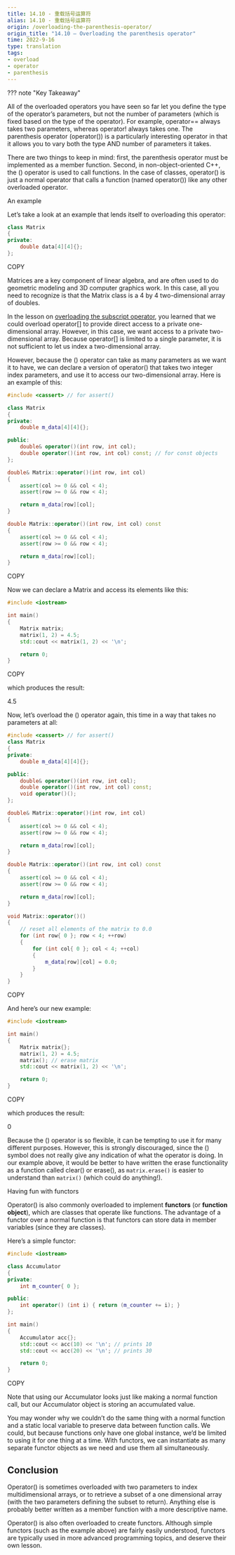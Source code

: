 ```yaml
---
title: 14.10 - 重载括号运算符
alias: 14.10 - 重载括号运算符
origin: /overloading-the-parenthesis-operator/
origin_title: "14.10 — Overloading the parenthesis operator"
time: 2022-9-16
type: translation
tags:
- overload
- operator
- parenthesis
---
```


??? note "Key Takeaway"
	

All of the overloaded operators you have seen so far let you define the type of the operator’s parameters, but not the number of parameters (which is fixed based on the type of the operator). For example, operator== always takes two parameters, whereas operator! always takes one. The parenthesis operator (operator()) is a particularly interesting operator in that it allows you to vary both the type AND number of parameters it takes.

There are two things to keep in mind: first, the parenthesis operator must be implemented as a member function. Second, in non-object-oriented C++, the () operator is used to call functions. In the case of classes, operator() is just a normal operator that calls a function (named operator()) like any other overloaded operator.

An example

Let’s take a look at an example that lends itself to overloading this operator:

```cpp
class Matrix
{
private:
    double data[4][4]{};
};
```

COPY

Matrices are a key component of linear algebra, and are often used to do geometric modeling and 3D computer graphics work. In this case, all you need to recognize is that the Matrix class is a 4 by 4 two-dimensional array of doubles.

In the lesson on [overloading the subscript operator](https://www.learncpp.com/cpp-tutorial/98-overloading-the-subscript-operator/), you learned that we could overload operator[] to provide direct access to a private one-dimensional array. However, in this case, we want access to a private two-dimensional array. Because operator[] is limited to a single parameter, it is not sufficient to let us index a two-dimensional array.

However, because the () operator can take as many parameters as we want it to have, we can declare a version of operator() that takes two integer index parameters, and use it to access our two-dimensional array. Here is an example of this:

```cpp
#include <cassert> // for assert()

class Matrix
{
private:
    double m_data[4][4]{};

public:
    double& operator()(int row, int col);
    double operator()(int row, int col) const; // for const objects
};

double& Matrix::operator()(int row, int col)
{
    assert(col >= 0 && col < 4);
    assert(row >= 0 && row < 4);

    return m_data[row][col];
}

double Matrix::operator()(int row, int col) const
{
    assert(col >= 0 && col < 4);
    assert(row >= 0 && row < 4);

    return m_data[row][col];
}
```

COPY

Now we can declare a Matrix and access its elements like this:

```cpp
#include <iostream>

int main()
{
    Matrix matrix;
    matrix(1, 2) = 4.5;
    std::cout << matrix(1, 2) << '\n';

    return 0;
}
```

COPY

which produces the result:

4.5

Now, let’s overload the () operator again, this time in a way that takes no parameters at all:

```cpp
#include <cassert> // for assert()
class Matrix
{
private:
    double m_data[4][4]{};

public:
    double& operator()(int row, int col);
    double operator()(int row, int col) const;
    void operator()();
};

double& Matrix::operator()(int row, int col)
{
    assert(col >= 0 && col < 4);
    assert(row >= 0 && row < 4);

    return m_data[row][col];
}

double Matrix::operator()(int row, int col) const
{
    assert(col >= 0 && col < 4);
    assert(row >= 0 && row < 4);

    return m_data[row][col];
}

void Matrix::operator()()
{
    // reset all elements of the matrix to 0.0
    for (int row{ 0 }; row < 4; ++row)
    {
        for (int col{ 0 }; col < 4; ++col)
        {
            m_data[row][col] = 0.0;
        }
    }
}
```

COPY

And here’s our new example:

```cpp
#include <iostream>

int main()
{
    Matrix matrix{};
    matrix(1, 2) = 4.5;
    matrix(); // erase matrix
    std::cout << matrix(1, 2) << '\n';

    return 0;
}
```

COPY

which produces the result:

0

Because the () operator is so flexible, it can be tempting to use it for many different purposes. However, this is strongly discouraged, since the () symbol does not really give any indication of what the operator is doing. In our example above, it would be better to have written the erase functionality as a function called clear() or erase(), as `matrix.erase()` is easier to understand than `matrix()` (which could do anything!).

Having fun with functors

Operator() is also commonly overloaded to implement **functors** (or **function object**), which are classes that operate like functions. The advantage of a functor over a normal function is that functors can store data in member variables (since they are classes).

Here’s a simple functor:

```cpp
#include <iostream>

class Accumulator
{
private:
    int m_counter{ 0 };

public:
    int operator() (int i) { return (m_counter += i); }
};

int main()
{
    Accumulator acc{};
    std::cout << acc(10) << '\n'; // prints 10
    std::cout << acc(20) << '\n'; // prints 30

    return 0;
}
```

COPY

Note that using our Accumulator looks just like making a normal function call, but our Accumulator object is storing an accumulated value.

You may wonder why we couldn’t do the same thing with a normal function and a static local variable to preserve data between function calls. We could, but because functions only have one global instance, we’d be limited to using it for one thing at a time. With functors, we can instantiate as many separate functor objects as we need and use them all simultaneously.

## Conclusion

Operator() is sometimes overloaded with two parameters to index multidimensional arrays, or to retrieve a subset of a one dimensional array (with the two parameters defining the subset to return). Anything else is probably better written as a member function with a more descriptive name.

Operator() is also often overloaded to create functors. Although simple functors (such as the example above) are fairly easily understood, functors are typically used in more advanced programming topics, and deserve their own lesson.